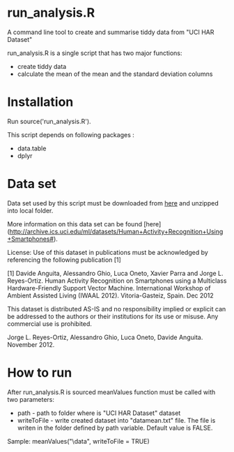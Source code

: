 # run_analysis.R

A command line tool to create and summarise tiddy data from "UCI HAR Dataset" 

run_analysis.R is a single script that has two major functions:

* create tiddy data
* calculate the mean of the mean and the standard deviation columns

# Installation

Run source('run_analysis.R').

This script depends on following packages :
- data.table
- dplyr

# Data set

Data set used by this script must be downloaded from [here](https://d396qusza40orc.cloudfront.net/getdata%2Fprojectfiles%2FUCI%20HAR%20Dataset.zip ) and unzipped into local folder.

More information on this data set can be found [here] (http://archive.ics.uci.edu/ml/datasets/Human+Activity+Recognition+Using+Smartphones#).

License:
Use of this dataset in publications must be acknowledged by referencing the following publication [1] 

[1] Davide Anguita, Alessandro Ghio, Luca Oneto, Xavier Parra and Jorge L. Reyes-Ortiz. Human Activity Recognition on Smartphones using a Multiclass Hardware-Friendly Support Vector Machine. International Workshop of Ambient Assisted Living (IWAAL 2012). Vitoria-Gasteiz, Spain. Dec 2012

This dataset is distributed AS-IS and no responsibility implied or explicit can be addressed to the authors or their institutions for its use or misuse. Any commercial use is prohibited.

Jorge L. Reyes-Ortiz, Alessandro Ghio, Luca Oneto, Davide Anguita. November 2012.

# How to run

After run_analysis.R is sourced meanValues function must be called with two parameters:
- path - path to folder where is "UCI HAR Dataset" dataset
- writeToFile - write created dataset into "datamean.txt" file. The file is writen in the folder defined by path variable. Default value is FALSE.

Sample: meanValues("\\data", writeToFile = TRUE)
